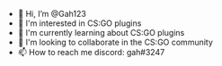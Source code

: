 - 👋 Hi, I’m @Gah123
- 👀 I'm interested in CS:GO plugins
- 🌱 I'm currently learning about CS:GO plugins
- 💞️ I'm looking to collaborate in the CS:GO community
- 📫 How to reach me discord: gah#3247

<!---
Gah123/Gah123 is a ✨ special ✨ repository because its `README.md` (this file) appears on your GitHub profile.
You can click the Preview link to take a look at your changes.
--->

